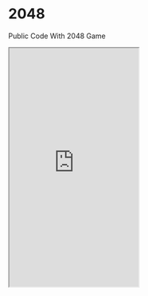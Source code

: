# 2048
Public Code With 2048 Game
<iframe width=260 height=480 src="https://github.com/guoyi427/2048/blob/master/trimGame.gif">
